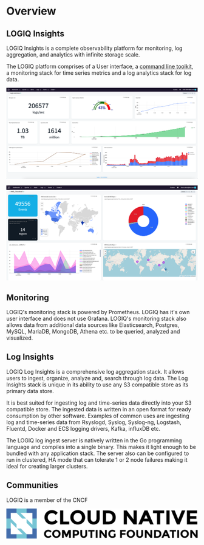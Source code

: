 # Overview

## LOGIQ Insights

LOGIQ Insights is a complete observability platform for monitoring, log aggregation, and analytics with infinite storage scale.&#x20;

The LOGIQ platform comprises of a User interface, a [command line toolkit](https://logiqctl.logiq.ai), a monitoring stack for time series metrics and a log analytics stack for log data.

![](<.gitbook/assets/Screen Shot 2021-10-29 at 5.23.32 AM.png>)

![](<.gitbook/assets/Screen Shot 2021-10-28 at 6.59.53 AM.png>)

## Monitoring

LOGIQ's monitoring stack is powered by Prometheus. LOGIQ has it's own user interface and does not use Grafana. LOGIQ's monitoring stack also allows data from additional data sources like Elasticsearch, Postgres, MySQL, MariaDB, MongoDB, Athena etc. to be queried, analyzed and visualized.

## Log Insights

LOGIQ Log Insights is a comprehensive log aggregation stack. It allows users to ingest, organize, analyze and, search through log data. The Log Insights stack is unique in its ability to use any S3 compatible store as its primary data store.

It is best suited for ingesting log and time-series data directly into your S3 compatible store. The ingested data is written in an open format for ready consumption by other software. Examples of common uses are ingesting log and time-series data from Rsyslogd, Syslog, Syslog-ng, Logstash, Fluentd, Docker and ECS logging drivers, Kafka, influxDB etc.

The LOGIQ log ingest server is natively written in the Go programming language and compiles into a single binary. This makes it light enough to be bundled with any application stack. The server also can be configured to run in clustered, HA mode that can tolerate 1 or 2 node failures making it ideal for creating larger clusters.

## Communities

LOGIQ is a member of the CNCF

![](.gitbook/assets/cncf-color.png)

